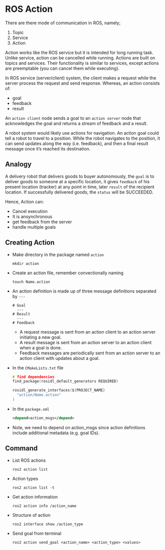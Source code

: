 # ROS Action

There are there mode of communication in ROS, namely;
1. Topic
2. Service
3. Action

Action works like the ROS service but it is intended for long running task. Unlike service, action can be cancelled while running. Actions are built on topics and services. Their functionality is similar to services, except actions are preemptable (you can cancel them while executing).

In ROS service (server/client) system, the client makes a request while the server process the request and send response. Whereas, an action consists of:

- goal
- feedback
- result

An `action client` node sends a goal to an `action server` node that acknowledges the goal and returns a stream of feedback and a result.

A robot system would likely use actions for navigation. An action goal could tell a robot to travel to a position. While the robot navigates to the position, it can send updates along the way (i.e. feedback), and then a final result message once it’s reached its destination.

## Analogy

A delivery robot that delivers goods to buyer autonomously, the `goal` is to deliver goods to someone at a specific location, it gives `feedback` of his present location (tracker) at any point in time, later `result` of the recipient location. If successfully delivered goods, the `status` will be SUCCEEDED.  

Hence, Action can:
- Cancel execution
- It is ansynchronous
- get feedback from the server
- handle multiple goals

## Creating Action
- Make directory in the package named `action`
  ```
  mkdir action
  ```
- Create an action file, remember convectionally naming
  ```
  touch Name.action
  ```
- An action definition is made up of three message definitions separated by `---`
  ```
  # Goal
    ---
  # Result
    ---
  # Feedback
  ```

  - A request message is sent from an action client to an action server initiating a new goal.
  - A result message is sent from an action server to an action client when a goal is done.
  - Feedback messages are periodically sent from an action server to an action client with updates about a goal.
- In the `CMakeLists.txt` file
  ```c
  # find dependencies
  find_package(rosidl_default_generators REQUIRED)

  rosidl_generate_interfaces(${PROJECT_NAME}
    "action/Name.action"
  )
  ```
- In the `package.xml`
  ```xml
  <depend>action_msgs</depend>
  ```
- Note, we need to depend on action_msgs since action definitions include additional metadata (e.g. goal IDs).

## Command
- List ROS actions
  ```
  ros2 action list
  ```
- Action types
  ```
  ros2 action list -t
  ```
- Get action information
  ```
  ros2 action info /action_name
  ```
- Structure of action
  ```
  ros2 interface show /action_type
  ```
- Send goal from terminal
  ```
  ros2 action send_goal <action_name> <action_type> <values>
  ```